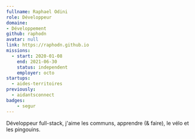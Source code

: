 ```yaml
---
fullname: Raphael Odini
role: Développeur
domaine: 
- Développement
github: raphodn
avatar: null
link: https://raphodn.github.io
missions:
  - start: 2020-01-08
    end: 2021-06-30
    status: independent
    employer: octo
startups:
  - aides-territoires
previously:
  - aidantsconnect
badges:
    - segur
---
```


Développeur full-stack, j'aime les communs, apprendre (& faire), le vélo et les pingouins.
